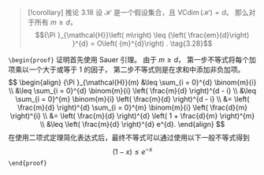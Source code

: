 > [!corollary] 推论 3.18 
设 $\mathcal{H}$ 是一个假设集合，且 $\operatorname{VCdim}\left( \mathcal{H}\right) = d$。
那么对于所有 $m \geq d$，
$${\Pi }_{\mathcal{H}}\left( m\right) \leq {\left( \frac{em}{d}\right) }^{d} = O\left( {m}^{d}\right) . \tag{3.28}$$

`\begin{proof}`
证明首先使用 Sauer 引理。
由于 $m \geq d$，
第一步不等式将每个加项乘以一个大于或等于 1 的因子，
第二步不等式则是在求和中添加非负加项。
$$
\begin{align}
{\Pi }_{\mathcal{H}}(m) &\leq \sum_{i = 0}^{d} \binom{m}{i} \\
&\leq \sum_{i = 0}^{d} \binom{m}{i} \left( \frac{m}{d} \right)^{d - i} \\
&\leq \sum_{i = 0}^{m} \binom{m}{i} \left( \frac{m}{d} \right)^{d - i} \\
&= \left( \frac{m}{d} \right)^{d} \sum_{i = 0}^{m} \binom{m}{i} \left( \frac{d}{m} \right)^{i} \\
&= \left( \frac{m}{d} \right)^{d} \left( 1 + \frac{d}{m} \right)^{m} \\
&\leq \left( \frac{m}{d} \right)^{d} e^{d}.
\end{align}
$$
在使用二项式定理简化表达式后，最终不等式可以通过使用以下一般不等式得到
$$\left( {1 - x}\right) \leq {e}^{-x}$$
`\end{proof}`